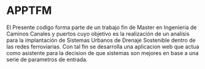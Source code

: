 # APPTFM
El Presente codigo forma parte de un trabajo fin de Master en Ingenieria de Caminos Canales y puertos cuyo objetivo es la realización de un analisis para la implantación de Sistemas Urbanos de Drenaje Sostenible dentro de las redes ferroviarias. 
Con tal fin se desarrolla una aplicacion web que actua como asistente para la decision de que sistemas son mejores en base a una serie de parametros de entrada. 
